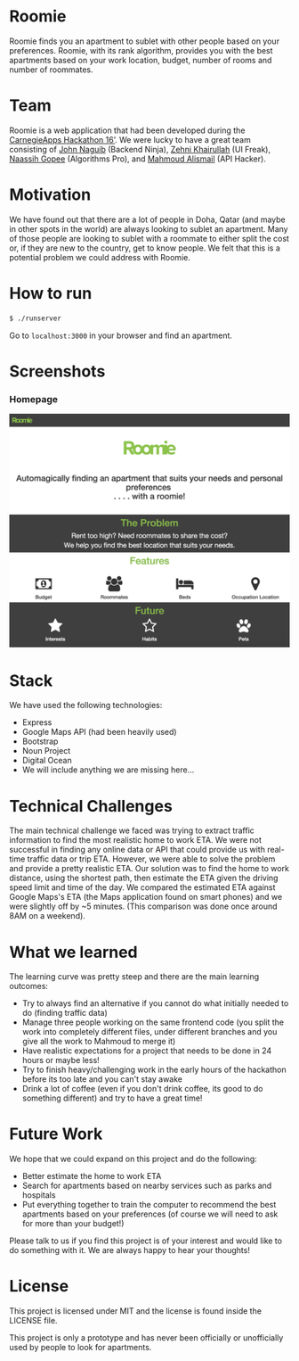 # Roomie

Roomie finds you an apartment to sublet with other people based on your preferences. Roomie, with its rank algorithm, provides you with the best apartments based on your work location, budget, number of rooms and number of roommates.

# Team

Roomie is a web application that had been developed during the [CarnegieApps Hackathon 16’](http://carnegieapps.com). We were lucky to have a great team consisting of [John Naguib](https://github.com/jnaguib) (Backend Ninja), [Zehni Khairullah](https://github.com/zehni) (UI Freak), [Naassih Gopee](https://github.com/nogarithm) (Algorithms Pro), and [Mahmoud Alismail](https://github.com/mahmoudalismail) (API Hacker).

# Motivation

We have found out that there are a lot of people in Doha, Qatar (and maybe in other spots in the world) are always looking to sublet an apartment. Many of those people are looking to sublet with a roommate to either split the cost or, if they are new to the country, get to know people. We felt that this is a potential problem we could address with Roomie.

# How to run

```bash
$ ./runserver
```
Go to `localhost:3000` in your browser and find an apartment.

# Screenshots

### Homepage

![homepage](readme_static/homepage.png)

# Stack

We have used the following technologies:

- Express
- Google Maps API (had been heavily used)
- Bootstrap
- Noun Project
- Digital Ocean
- We will include anything we are missing here...

# Technical Challenges

The main technical challenge we faced was trying to extract traffic information to find the most realistic home to work ETA. We were not successful in finding any online data or API that could provide us with real-time traffic data or trip ETA. However, we were able to solve the problem and provide a pretty realistic ETA. Our solution was to find the home to work distance, using the shortest path, then estimate the ETA given the driving speed limit and time of the day. We compared the estimated ETA against Google Maps's ETA (the Maps application found on smart phones) and we were slightly off by ~5 minutes. (This comparison was done once around 8AM on a weekend).

# What we learned

The learning curve was pretty steep and there are the main learning outcomes:

- Try to always find an alternative if you cannot do what initially needed to do (finding traffic data)
- Manage three people working on the same frontend code (you split the work into completely different files, under different branches and you give all the work to Mahmoud to merge it)
- Have realistic expectations for a project that needs to be done in 24 hours or maybe less!
- Try to finish heavy/challenging work in the early hours of the hackathon before its too late and you can't stay awake
- Drink a lot of coffee (even if you don't drink coffee, its good to do something different) and try to have a great time!

# Future Work

We hope that we could expand on this project and do the following:

- Better estimate the home to work ETA
- Search for apartments based on nearby services such as parks and hospitals
- Put everything together to train the computer to recommend the best apartments based on your preferences (of course we will need to ask for more than your budget!)

Please talk to us if you find this project is of your interest and would like to do something with it. We are always happy to hear your thoughts!

# License

This project is licensed under MIT and the license is found inside the LICENSE file.

This project is only a prototype and has never been officially or unofficially used by people to look for apartments.